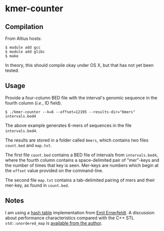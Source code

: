 # kmer-counter

Compilation
-----------

From Altius hosts:

```
$ module add gcc
$ module add glibc
$ make
```

In theory, this should compile okay under OS X, but that has not yet been tested.

Usage
-----

Provide a four-column BED file with the interval's genomic sequence in the fourth column (*i.e.*, ID field).

```
$ ./kmer-counter --k=6 --offset=12195 --results-dir="6mers" intervals.bed4
```

The above example generates 6-mers of sequences in the file `intervals.bed4`.

The results are stored in a folder called `6mers`, which contains two files `count.bed` and `map.txt`.

The first file `count.bed` contains a BED file of intervals from `intervals.bed4`, where the fourth column contains a space-delimited pair of "mer"-keys and the number of times that key is seen. Mer-keys are numbers which begin at the `offset` value provided on the command-line.

The second file `map.txt` contains a tab-delimited pairing of mers and their mer-key, as found in `count.bed`.

Notes
-----

I am using a [hash table](https://en.wikipedia.org/wiki/Hash_table) implementation from [Emil Ernerfeldt](https://github.com/emilk/emilib/blob/master/emilib/hash_map.hpp). A discussion about performance characteristics compared with the C++ STL `std::unordered_map` is [available from the author](http://www.ilikebigbits.com/blog/2016/8/28/designing-a-fast-hash-table).